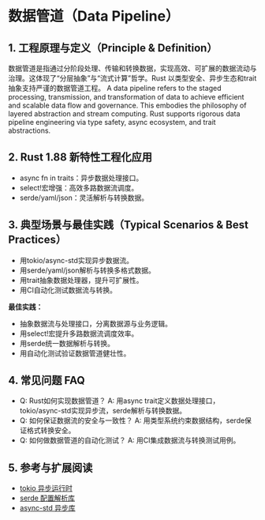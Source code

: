 # 数据管道（Data Pipeline）

## 1. 工程原理与定义（Principle & Definition）

数据管道是指通过分阶段处理、传输和转换数据，实现高效、可扩展的数据流动与治理。这体现了“分层抽象”与“流式计算”哲学。Rust 以类型安全、异步生态和trait抽象支持严谨的数据管道工程。
A data pipeline refers to the staged processing, transmission, and transformation of data to achieve efficient and scalable data flow and governance. This embodies the philosophy of layered abstraction and stream computing. Rust supports rigorous data pipeline engineering via type safety, async ecosystem, and trait abstractions.

## 2. Rust 1.88 新特性工程化应用

- async fn in traits：异步数据处理接口。
- select!宏增强：高效多路数据流调度。
- serde/yaml/json：灵活解析与转换数据。

## 3. 典型场景与最佳实践（Typical Scenarios & Best Practices）

- 用tokio/async-std实现异步数据流。
- 用serde/yaml/json解析与转换多格式数据。
- 用trait抽象数据处理器，提升可扩展性。
- 用CI自动化测试数据流与转换。

**最佳实践：**

- 抽象数据流与处理接口，分离数据源与业务逻辑。
- 用select!宏提升多路数据流调度效率。
- 用serde统一数据解析与转换。
- 用自动化测试验证数据管道健壮性。

## 4. 常见问题 FAQ

- Q: Rust如何实现数据管道？
  A: 用async trait定义数据处理接口，tokio/async-std实现异步流，serde解析与转换数据。
- Q: 如何保证数据流的安全与一致性？
  A: 用类型系统约束数据结构，serde保证格式转换安全。
- Q: 如何做数据管道的自动化测试？
  A: 用CI集成数据流与转换测试用例。

## 5. 参考与扩展阅读

- [tokio 异步运行时](https://tokio.rs/)
- [serde 配置解析库](https://serde.rs/)
- [async-std 异步库](https://async.rs/)
